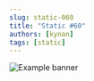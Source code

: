 ```yaml
---
slug: static-060
title: "Static #60"
authors: [kynan]
tags: [static]
---
```


![Example banner](/img/stories/static/060.png)
